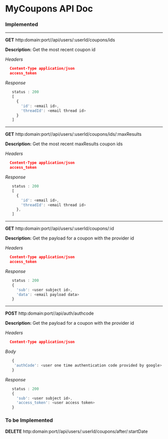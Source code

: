 
# MyCoupons API Doc


### Implemented

___
**GET** http:domain:port//api/users/:userId/coupons/ids

  **Description:** Get the most recent coupon id
  
  *Headers*
  ```json
    Content-Type application/json
    access_token 
  ```
 *Response*
 ```javascript
    status : 200
    [
      {
        'id': <email id>,
        'threadId': <email thread id>
      }
    ]
 ```
___
**GET** http:domain:port//api/users/:userId/coupons/ids/:maxResults
  
  **Description:** Get the most recent maxResults coupon ids
  
  *Headers*
  ```json
    Content-Type application/json
    access_token 
  ```
 *Response*
 ```javascript
    status : 200
    [
      {
        'id': <email id>,
        'threadId': <email thread id>
      },
    ]
 ```
___
**GET** http:domain:port//api/users/:userId/coupons/:id
  
  **Description:** Get the payload for a coupon with the provider id
    
  *Headers*
  ```json
    Content-Type application/json
    access_token 
  ```
 *Response*
 ```javascript
    status : 200
    {
      'sub': <user subject id>,
      'data': <email payload data>
    }
 ```
 
 ___
**POST** http:domain:port//api/auth/authcode
  
  **Description:** Get the payload for a coupon with the provider id
    
  *Headers*
  ```json
    Content-Type application/json 
  ```
  
  *Body*
  ```javascript
     {
      'authCode': <user one time authentication code provided by google>
     }
  ```
  
 *Response*
 ```javascript
    status : 200
    {
      'sub': <user subject id>,
      'access_token': <user access token>
    }
 ```

### To be Implemented

**DELETE** http:domain:port//api/users/:userId/coupons/after/:startDate
